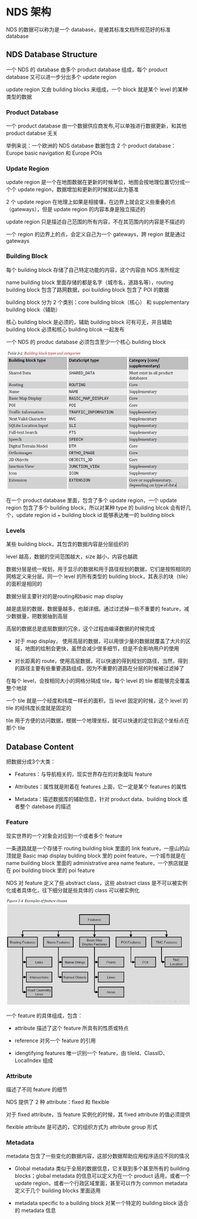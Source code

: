 # NDS 架构

NDS 的数据可以称为是一个 database，是被其标准文档所规范好的标准 database

## NDS Database Structure

一个 NDS 的 database 由多个 product database 组成，每个 product database 又可以进一步分出多个 update region

update region 又由 building blocks 来组成，一个 block 就是某个 level 的某种类型的数据

### Product Database

一个 product database 由一个数据供应商发布,可以单独进行数据更新，和其他 product databse 无关

举例来说：一个欧洲的 NDS database 数据包含 2 个 product database：Europe basic navigation 和 Europe POIs

### Update Region

update region 是一个在地图数据在更新的时候单位，地图会按地理位置切分成一个个 update region，数据增加和更新的时候就以此为基准

2 个 update region 在地理上如果是相接壤，在边界上就会定义些重叠的点（gateways），但是 update region 的内容本身是独立描述的

update region 只是描述自己范围的所有内容，不在其范围内的内容是不描述的

一个 region 的边界上的点，会定义自己为一个 gateways，跨 region 就是通过 gateways

### Building Block

每个 building block 存储了自己特定功能的内容，这个内容由 NDS 准所规定

name building block 里面存储的都是名字（城市名，道路名等），routing building block 包含了路网数据，poi building block 包含了 POI 的数据

building block 分为 2 个类别：core building blcok（核心） 和 supplementary building block（辅助）

核心 building block 是必须的，辅助 building block 可有可无，并且辅助 building block 必须和核心 building blcok 一起发布

一个 NDS 的 produc database 必须包含至少一个核心 building block

![](../Picture/NDS/architecture/01.jpg)

在一个 product database 里面，包含了多个 update region，一个 update region 包含了多个 building block，所以对某种 type 的 building blcok 会有好几个，update region id + building block id 能够表达唯一的 building block

### Levels

某些 building block，其包含的数据内容是分层组织的

level 越高，数据的空间范围越大，size 越小，内容也越疏

数据分层是统一规划，用于显示的数据和用于路径规划的数据，它们是按照相同的网格定义来分层。同一个 level 的所有类型的 building block，其表示的块（tile）的面积是相同的

数据分层主要针对的是routing和basic map display

越是底层的数据，数据量越多，也越详细。通过过滤掉一些不重要的 feature，减少数据量，把数据抽到高层

高层的数据总是底层数据的冗余，这个过程由编译数据的时候完成

- 对于 map display， 使用高层的数据，可以用很少量的数据就覆盖了大片的区域，地图的绘制会更快，虽然会减少很多细节，但是不会影响用户的使用

- 对长距离的 route，使用高层数据，可以快速的得到规划的路径，当然，得到的路径主要有些重要道路组成，因为不重要的道路在分层的时候被过滤掉了

在每个 level，会按相同大小的网格分隔成 tile，每个 level 的 tile 都能够完全覆盖整个地球

一个 tile 就是一个经度和纬度一样长的面积，当 level 固定的时候，这个 level 的 tile 的经纬度长度就是固定的

tile 用于方便的访问数据，根据一个地理坐标，就可以快速的定位到这个坐标点在那个 tile

## Database Content

把数据分成3个大类：

- Features：与导航相关的，现实世界存在的对象就叫 feature

- Attributes：属性就是附着在 features 上面，它一定是某个 features 的属性

- Metadata：描述数据库的辅助信息，针对 product data、building block 或者整个 datebase 的描述

### Feature

现实世界的一个对象会对应到一个或者多个 feature

一条道路就是一个存储于 routing building blok 里面的 link feature，一座山的山顶就是 Basic map display bulding block 里的 point feature，一个城市就是在 name building block 里面的 administrative area name feature，一个旅店就是在 poi building block 里的  poi feature

NDS 对 feature 定义了些 abstract class，这些 abstract class 是不可以被实例化或者具体化，往下细分就是些具体的 class 可以被实例化

![](../Picture/NDS/architecture/02.jpg)

一个 feature 的具体组成，包含：

- attribute 描述了这个 feature 所具有的性质或特点

- reference 对另一个 feature 的引用

- idengtifying features 唯一识别一个 feature，由 tileId、ClassID、LocalIndex 组成

### Attribute

描述了不同 feature 的细节

NDS 提供了 2 种 attribute：fixed 和 flexible

对于 fixed attribute，当 feature 实例化的时候，其 fixed attribute 的值必须提供

flexible attribute 是可选的，它的组织方式为 attribute group 形式

### Metadata

metadata 包含了一些变化的数据内容，这部分数据帮助应用程序适应不同的情况

- Global metadata 类似于全局的数据信息，它关联到多个甚至所有的 building blocks；global metadata 的信息可以定义为在一个 product 适用，或者一个 update region，或者一个行政区域里面，甚至可以作为 common metadata 定义于几个 building blocks 里面适用

- metadata specific to a building block 对某一个特定的 building block 适合的 metadata 信息